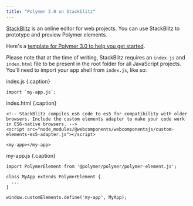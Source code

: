 ```yaml
---
title: "Polymer 3.0 on Stackblitz"
---
```


<!-- toc -->

[StackBlitz](https://stackblitz.com) is an online editor for web projects. You can use StackBlitz to prototype and preview Polymer elements.

Here's a [template for Polymer 3.0 to help you get started](https://stackblitz.com/edit/start-polymer3?file=start-polymer3.js). 

Please note that at the time of writing, StackBlitz requires an `index.js` and `index.html` file to be present in the root folder for all JavaScript projects. You'll need to import your app shell from `index.js`, like so:

index.js {.caption}

```
import `my-app.js`;
```

index.html {.caption}
```
<!-- StackBlitz compiles es6 code to es5 for compatibility with older browsers. Include the custom elements adapter to make your code work in ES6-native browsers. -->
<script src="node_modules/@webcomponents/webcomponentsjs/custom-elements-es5-adapter.js"></script>

<my-app></my-app>
```

my-app.js {.caption}
```
import PolymerElement from '@polymer/polymer/polymer-element.js';

class MyApp extends PolymerElement {
  ...
}

window.customElements.define('my-app', MyApp);
```
